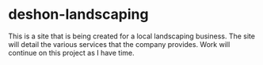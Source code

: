 ﻿# deshon-landscaping

This is a site that is being created for a local landscaping business. The site will detail the various services that the company provides. Work will continue on this project as I have time.
